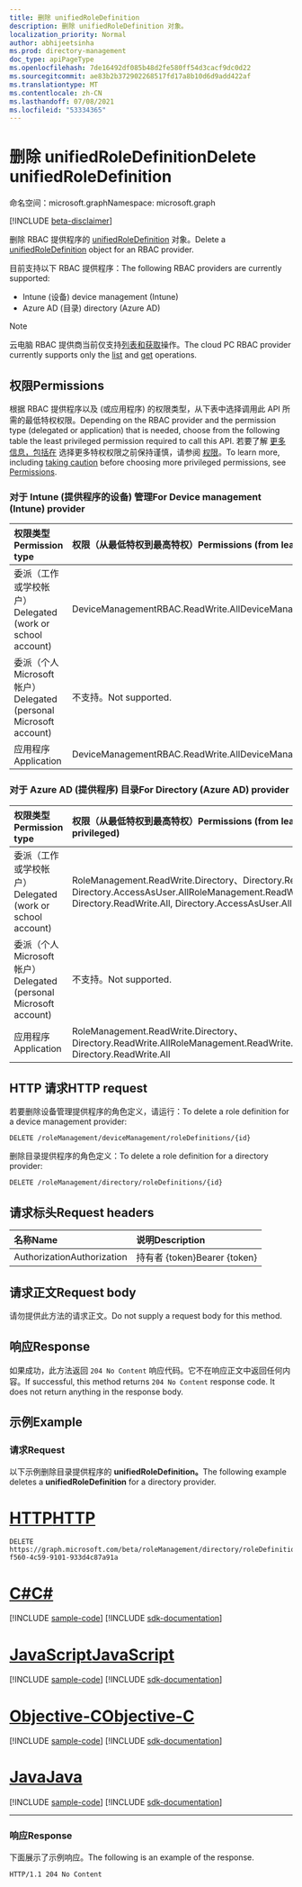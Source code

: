 ```yaml
---
title: 删除 unifiedRoleDefinition
description: 删除 unifiedRoleDefinition 对象。
localization_priority: Normal
author: abhijeetsinha
ms.prod: directory-management
doc_type: apiPageType
ms.openlocfilehash: 7de16492df085b48d2fe580ff54d3cacf9dc0d22
ms.sourcegitcommit: ae83b2b372902268517fd17a8b10d6d9add422af
ms.translationtype: MT
ms.contentlocale: zh-CN
ms.lasthandoff: 07/08/2021
ms.locfileid: "53334365"
---
```

# <a name="delete-unifiedroledefinition"></a><span data-ttu-id="9314e-103">删除 unifiedRoleDefinition</span><span class="sxs-lookup"><span data-stu-id="9314e-103">Delete unifiedRoleDefinition</span></span>

<span data-ttu-id="9314e-104">命名空间：microsoft.graph</span><span class="sxs-lookup"><span data-stu-id="9314e-104">Namespace: microsoft.graph</span></span>

[!INCLUDE [beta-disclaimer](../../includes/beta-disclaimer.md)]

<span data-ttu-id="9314e-105">删除 RBAC 提供程序的 [unifiedRoleDefinition](../resources/unifiedRoleDefinition.md) 对象。</span><span class="sxs-lookup"><span data-stu-id="9314e-105">Delete a [unifiedRoleDefinition](../resources/unifiedRoleDefinition.md) object for an RBAC provider.</span></span>

<span data-ttu-id="9314e-106">目前支持以下 RBAC 提供程序：</span><span class="sxs-lookup"><span data-stu-id="9314e-106">The following RBAC providers are currently supported:</span></span>
- <span data-ttu-id="9314e-107">Intune (设备) </span><span class="sxs-lookup"><span data-stu-id="9314e-107">device management (Intune)</span></span>
- <span data-ttu-id="9314e-108">Azure AD (目录) </span><span class="sxs-lookup"><span data-stu-id="9314e-108">directory (Azure AD)</span></span> 

> [!NOTE]
> <span data-ttu-id="9314e-109">云电脑 RBAC 提供商当前仅支持[列表和](rbacapplication-list-roledefinitions.md)[获取](unifiedroledefinition-get.md)操作。</span><span class="sxs-lookup"><span data-stu-id="9314e-109">The cloud PC RBAC provider currently supports only the [list](rbacapplication-list-roledefinitions.md) and [get](unifiedroledefinition-get.md) operations.</span></span>

## <a name="permissions"></a><span data-ttu-id="9314e-110">权限</span><span class="sxs-lookup"><span data-stu-id="9314e-110">Permissions</span></span>

<span data-ttu-id="9314e-111">根据 RBAC 提供程序以及 (或应用程序) 的权限类型，从下表中选择调用此 API 所需的最低特权权限。</span><span class="sxs-lookup"><span data-stu-id="9314e-111">Depending on the RBAC provider and the permission type (delegated or application) that is needed, choose from the following table the least privileged permission required to call this API.</span></span> <span data-ttu-id="9314e-112">若要了解 [更多信息，包括在](/graph/auth/auth-concepts#best-practices-for-requesting-permissions) 选择更多特权权限之前保持谨慎，请参阅 [权限](/graph/permissions-reference)。</span><span class="sxs-lookup"><span data-stu-id="9314e-112">To learn more, including [taking caution](/graph/auth/auth-concepts#best-practices-for-requesting-permissions) before choosing more privileged permissions, see [Permissions](/graph/permissions-reference).</span></span> 

### <a name="for-device-management-intune-provider"></a><span data-ttu-id="9314e-113">对于 Intune (提供程序的设备) 管理</span><span class="sxs-lookup"><span data-stu-id="9314e-113">For Device management (Intune) provider</span></span>

|<span data-ttu-id="9314e-114">权限类型</span><span class="sxs-lookup"><span data-stu-id="9314e-114">Permission type</span></span>      | <span data-ttu-id="9314e-115">权限（从最低特权到最高特权）</span><span class="sxs-lookup"><span data-stu-id="9314e-115">Permissions (from least to most privileged)</span></span>              |
|:--------------------|:---------------------------------------------------------|
|<span data-ttu-id="9314e-116">委派（工作或学校帐户）</span><span class="sxs-lookup"><span data-stu-id="9314e-116">Delegated (work or school account)</span></span> |  <span data-ttu-id="9314e-117">DeviceManagementRBAC.ReadWrite.All</span><span class="sxs-lookup"><span data-stu-id="9314e-117">DeviceManagementRBAC.ReadWrite.All</span></span>   |
|<span data-ttu-id="9314e-118">委派（个人 Microsoft 帐户）</span><span class="sxs-lookup"><span data-stu-id="9314e-118">Delegated (personal Microsoft account)</span></span> | <span data-ttu-id="9314e-119">不支持。</span><span class="sxs-lookup"><span data-stu-id="9314e-119">Not supported.</span></span>    |
|<span data-ttu-id="9314e-120">应用程序</span><span class="sxs-lookup"><span data-stu-id="9314e-120">Application</span></span> | <span data-ttu-id="9314e-121">DeviceManagementRBAC.ReadWrite.All</span><span class="sxs-lookup"><span data-stu-id="9314e-121">DeviceManagementRBAC.ReadWrite.All</span></span> |

### <a name="for-directory-azure-ad-provider"></a><span data-ttu-id="9314e-122">对于 Azure AD (提供程序) 目录</span><span class="sxs-lookup"><span data-stu-id="9314e-122">For Directory (Azure AD) provider</span></span>

|<span data-ttu-id="9314e-123">权限类型</span><span class="sxs-lookup"><span data-stu-id="9314e-123">Permission type</span></span>      | <span data-ttu-id="9314e-124">权限（从最低特权到最高特权）</span><span class="sxs-lookup"><span data-stu-id="9314e-124">Permissions (from least to most privileged)</span></span>              |
|:--------------------|:---------------------------------------------------------|
|<span data-ttu-id="9314e-125">委派（工作或学校帐户）</span><span class="sxs-lookup"><span data-stu-id="9314e-125">Delegated (work or school account)</span></span> |  <span data-ttu-id="9314e-126">RoleManagement.ReadWrite.Directory、Directory.ReadWrite.All、Directory.AccessAsUser.All</span><span class="sxs-lookup"><span data-stu-id="9314e-126">RoleManagement.ReadWrite.Directory, Directory.ReadWrite.All, Directory.AccessAsUser.All</span></span>   |
|<span data-ttu-id="9314e-127">委派（个人 Microsoft 帐户）</span><span class="sxs-lookup"><span data-stu-id="9314e-127">Delegated (personal Microsoft account)</span></span> | <span data-ttu-id="9314e-128">不支持。</span><span class="sxs-lookup"><span data-stu-id="9314e-128">Not supported.</span></span>    |
|<span data-ttu-id="9314e-129">应用程序</span><span class="sxs-lookup"><span data-stu-id="9314e-129">Application</span></span> | <span data-ttu-id="9314e-130">RoleManagement.ReadWrite.Directory、Directory.ReadWrite.All</span><span class="sxs-lookup"><span data-stu-id="9314e-130">RoleManagement.ReadWrite.Directory, Directory.ReadWrite.All</span></span> |

## <a name="http-request"></a><span data-ttu-id="9314e-131">HTTP 请求</span><span class="sxs-lookup"><span data-stu-id="9314e-131">HTTP request</span></span>

<span data-ttu-id="9314e-132">若要删除设备管理提供程序的角色定义，请运行：</span><span class="sxs-lookup"><span data-stu-id="9314e-132">To delete a role definition for a device management provider:</span></span>
<!-- { "blockType": "ignored" } -->
```http
DELETE /roleManagement/deviceManagement/roleDefinitions/{id}
```

<span data-ttu-id="9314e-133">删除目录提供程序的角色定义：</span><span class="sxs-lookup"><span data-stu-id="9314e-133">To delete a role definition for a directory provider:</span></span>
<!-- { "blockType": "ignored" } -->
```http
DELETE /roleManagement/directory/roleDefinitions/{id}

```

## <a name="request-headers"></a><span data-ttu-id="9314e-134">请求标头</span><span class="sxs-lookup"><span data-stu-id="9314e-134">Request headers</span></span>

| <span data-ttu-id="9314e-135">名称</span><span class="sxs-lookup"><span data-stu-id="9314e-135">Name</span></span>          | <span data-ttu-id="9314e-136">说明</span><span class="sxs-lookup"><span data-stu-id="9314e-136">Description</span></span>   |
|:--------------|:--------------|
| <span data-ttu-id="9314e-137">Authorization</span><span class="sxs-lookup"><span data-stu-id="9314e-137">Authorization</span></span> | <span data-ttu-id="9314e-138">持有者 {token}</span><span class="sxs-lookup"><span data-stu-id="9314e-138">Bearer {token}</span></span> |

## <a name="request-body"></a><span data-ttu-id="9314e-139">请求正文</span><span class="sxs-lookup"><span data-stu-id="9314e-139">Request body</span></span>

<span data-ttu-id="9314e-140">请勿提供此方法的请求正文。</span><span class="sxs-lookup"><span data-stu-id="9314e-140">Do not supply a request body for this method.</span></span>

## <a name="response"></a><span data-ttu-id="9314e-141">响应</span><span class="sxs-lookup"><span data-stu-id="9314e-141">Response</span></span>

<span data-ttu-id="9314e-p102">如果成功，此方法返回 `204 No Content` 响应代码。它不在响应正文中返回任何内容。</span><span class="sxs-lookup"><span data-stu-id="9314e-p102">If successful, this method returns `204 No Content` response code. It does not return anything in the response body.</span></span>

## <a name="example"></a><span data-ttu-id="9314e-144">示例</span><span class="sxs-lookup"><span data-stu-id="9314e-144">Example</span></span>

### <a name="request"></a><span data-ttu-id="9314e-145">请求</span><span class="sxs-lookup"><span data-stu-id="9314e-145">Request</span></span>

<span data-ttu-id="9314e-146">以下示例删除目录提供程序的 **unifiedRoleDefinition。**</span><span class="sxs-lookup"><span data-stu-id="9314e-146">The following example deletes a **unifiedRoleDefinition** for a directory provider.</span></span>

# <a name="http"></a>[<span data-ttu-id="9314e-147">HTTP</span><span class="sxs-lookup"><span data-stu-id="9314e-147">HTTP</span></span>](#tab/http)
<!-- {
  "blockType": "request",
  "name": "delete_unifiedroledefinition"
}-->

```http
DELETE https://graph.microsoft.com/beta/roleManagement/directory/roleDefinitions/f189965f-f560-4c59-9101-933d4c87a91a
```
# <a name="c"></a>[<span data-ttu-id="9314e-148">C#</span><span class="sxs-lookup"><span data-stu-id="9314e-148">C#</span></span>](#tab/csharp)
[!INCLUDE [sample-code](../includes/snippets/csharp/delete-unifiedroledefinition-csharp-snippets.md)]
[!INCLUDE [sdk-documentation](../includes/snippets/snippets-sdk-documentation-link.md)]

# <a name="javascript"></a>[<span data-ttu-id="9314e-149">JavaScript</span><span class="sxs-lookup"><span data-stu-id="9314e-149">JavaScript</span></span>](#tab/javascript)
[!INCLUDE [sample-code](../includes/snippets/javascript/delete-unifiedroledefinition-javascript-snippets.md)]
[!INCLUDE [sdk-documentation](../includes/snippets/snippets-sdk-documentation-link.md)]

# <a name="objective-c"></a>[<span data-ttu-id="9314e-150">Objective-C</span><span class="sxs-lookup"><span data-stu-id="9314e-150">Objective-C</span></span>](#tab/objc)
[!INCLUDE [sample-code](../includes/snippets/objc/delete-unifiedroledefinition-objc-snippets.md)]
[!INCLUDE [sdk-documentation](../includes/snippets/snippets-sdk-documentation-link.md)]

# <a name="java"></a>[<span data-ttu-id="9314e-151">Java</span><span class="sxs-lookup"><span data-stu-id="9314e-151">Java</span></span>](#tab/java)
[!INCLUDE [sample-code](../includes/snippets/java/delete-unifiedroledefinition-java-snippets.md)]
[!INCLUDE [sdk-documentation](../includes/snippets/snippets-sdk-documentation-link.md)]

---


### <a name="response"></a><span data-ttu-id="9314e-152">响应</span><span class="sxs-lookup"><span data-stu-id="9314e-152">Response</span></span>

<span data-ttu-id="9314e-153">下面展示了示例响应。</span><span class="sxs-lookup"><span data-stu-id="9314e-153">The following is an example of the response.</span></span>

<!-- {
  "blockType": "response",
  "truncated": true
} -->

```http
HTTP/1.1 204 No Content
```

<!-- uuid: 16cd6b66-4b1a-43a1-adaf-3a886856ed98
2019-02-04 14:57:30 UTC -->
<!-- {
  "type": "#page.annotation",
  "description": "Delete unifiedRoleDefinition",
  "keywords": "",
  "section": "documentation",
  "tocPath": ""
}-->



